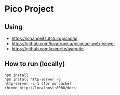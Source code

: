 # Pico Project

## Using

- https://johanpeitz.itch.io/picocad
- https://github.com/lucatronica/picocad-web-viewer
- https://github.com/aseprite/aseprite

## How to run (locally)

```
npm install
npm install http-server -g
http-server -c-1 (for no cache)
chrome http://localhost:8080/docs
```

